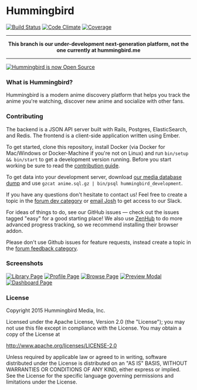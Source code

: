 # Hummingbird

[![Build Status](https://secure.travis-ci.org/hummingbird-me/hummingbird.png?branch=master)](http://travis-ci.org/hummingbird-me/hummingbird) [![Code Climate](https://codeclimate.com/github/hummingbird-me/hummingbird.png)](https://codeclimate.com/github/hummingbird-me/hummingbird) [![Coverage](https://codeclimate.com/github/hummingbird-me/hummingbird/coverage.png)](https://codeclimate.com/github/hummingbird-me/hummingbird)


---
**<p align="center">This branch is our under-development next-generation platform, not the one currently at hummingbird.me</p>**

---

[![Hummingbird is now Open Source](http://hummingbird-forum.s3.amazonaws.com/86407dbb64dbecfee0cbd74b759a4b33f70657b74c29.jpg)](http://forums.hummingbird.me/t/hummingbird-is-now-open-source/9870)

### What is Hummingbird?

Hummingbird is a modern anime discovery platform that helps you track the anime you're watching, discover new anime and socialize with other fans.

### Contributing

The backend is a JSON API server built with Rails, Postgres, ElasticSearch, and Redis. The frontend is a client-side application written using Ember.

To get started, clone this repository, install Docker (via Docker for Mac/Windows or Docker-Machine if you're not on Linux) and run `bin/setup && bin/start` to get a development version running. Before you start working be sure to read the [contribution guide](https://github.com/hummingbird-me/hummingbird/blob/master/CONTRIBUTING.md).

To get data into your development server, download [our media database dump](https://www.dropbox.com/s/ui1xaialiq67bnu/anime.sql.gz?dl=0) and use `gzcat anime.sql.gz | bin/psql hummingbird_development`.

If you have any questions don't hesitate to contact us! Feel free to create a topic in the [forum dev category](http://forums.hummingbird.me/category/dev) or [email Josh](mailto:josh@hummingbird.me) to get access to our Slack.

For ideas of things to do, see our GitHub issues — check out the issues tagged "easy" for a good starting place!  We also use [ZenHub](https://www.zenhub.io/) to do more advanced progress tracking, so we recommend installing their browser addon.

Please don't use Github issues for feature requests, instead create a topic in the [forum feedback category](http://forums.hummingbird.me/category/feedback).

### Screenshots

[![Library Page](https://a.pomf.cat/wuigre.png)](https://projects.invisionapp.com/share/3S4CAESCZ#/screens/122667531)
[![Profile Page](https://a.pomf.cat/ljwmcn.jpg)](https://projects.invisionapp.com/share/3S4CAESCZ#/screens/105637573)
[![Browse Page](https://a.pomf.cat/jiliwf.jpg)](https://projects.invisionapp.com/share/3S4CAESCZ#/screens/104358379)
[![Preview Modal](https://a.pomf.cat/ajlsud.jpg)](https://projects.invisionapp.com/share/3S4CAESCZ#/screens/104250303)
[![Dashboard Page](https://a.pomf.cat/anxjco.jpg)](https://projects.invisionapp.com/share/3S4CAESCZ#/screens/103968010)

### License

Copyright 2015 Hummingbird Media, Inc.

Licensed under the Apache License, Version 2.0 (the "License");
you may not use this file except in compliance with the License.
You may obtain a copy of the License at

   http://www.apache.org/licenses/LICENSE-2.0

Unless required by applicable law or agreed to in writing, software
distributed under the License is distributed on an "AS IS" BASIS,
WITHOUT WARRANTIES OR CONDITIONS OF ANY KIND, either express or implied.
See the License for the specific language governing permissions and
limitations under the License.
